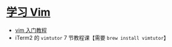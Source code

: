 # [学习 Vim](https://www.openvim.com/)

- [vim 入门教程](https://coolshell.cn/articles/5426.html)
- iTerm2 的 `vimtutor` 7 节教程课【需要 `brew install vimtutor`】
